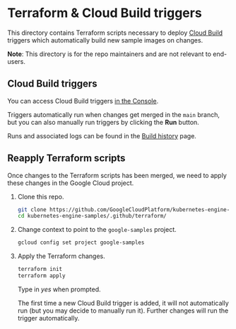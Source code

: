 # Terraform & Cloud Build triggers

This directory contains Terraform scripts necessary to deploy [Cloud Build](https://cloud.google.com/build/) triggers which automatically build new sample images on changes.

**Note**: This directory is for the repo maintainers and are not relevant to end-users.

## Cloud Build triggers

You can access Cloud Build triggers [in the Console](https://console.cloud.google.com/cloud-build/triggers?project=google-samples).

Triggers automatically run when changes get merged in the `main` branch, but you can also manually run triggers by clicking the **Run** button.

Runs and associated logs can be found in the [Build history](https://console.cloud.google.com/cloud-build/builds?project=google-samples) page.

## Reapply Terraform scripts

Once changes to the Terraform scripts has been merged, we need to apply these changes in the Google Cloud project.

1. Clone this repo.

   ```sh
   git clone https://github.com/GoogleCloudPlatform/kubernetes-engine-samples
   cd kubernetes-engine-samples/.github/terraform/
   ```

2. Change context to point to the `google-samples` project.

   ```sh
   gcloud config set project google-samples
   ```

3. Apply the Terraform changes.

   ```sh
   terraform init
   terraform apply
   ```

   Type in _yes_ when prompted.

   The first time a new Cloud Build trigger is added, it will not automatically run (but you may decide to manually run it). Further changes will run the trigger automatically.
